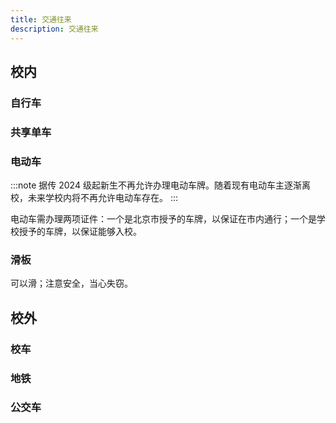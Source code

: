 ```yaml
---
title: 交通往来
description: 交通往来
---
```


## 校内

### 自行车

### 共享单车

### 电动车

:::note
据传 2024 级起新生不再允许办理电动车牌。随着现有电动车主逐渐离校，未来学校内将不再允许电动车存在。
:::

电动车需办理两项证件：一个是北京市授予的车牌，以保证在市内通行；一个是学校授予的车牌，以保证能够入校。

### 滑板

可以滑；注意安全，当心失窃。

## 校外

### 校车

### 地铁

### 公交车
